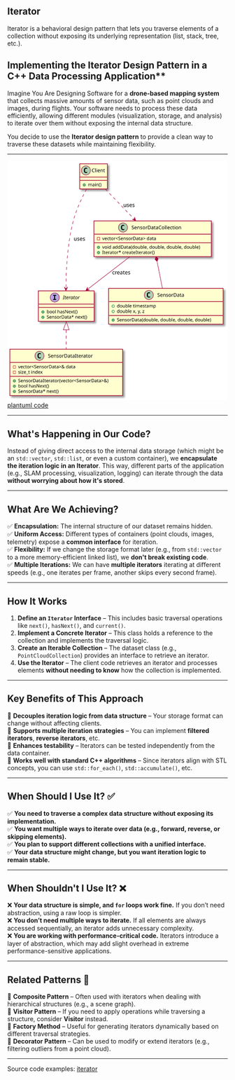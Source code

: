 ## Iterator
Iterator is a behavioral design pattern that lets you traverse elements of a collection without exposing its underlying representation (list, stack, tree, etc.).


## Implementing the Iterator Design Pattern in a C++ Data Processing Application**

Imagine You Are Designing Software for a **drone-based mapping system** that collects massive amounts of sensor data, such as point clouds and images, during flights. Your software needs to process these data efficiently, allowing different modules (visualization, storage, and analysis) to iterate over them without exposing the internal data structure.

You decide to use the **Iterator design pattern** to provide a clean way to traverse these datasets while maintaining flexibility.


---

![PlantUML model](diagrams/iterator_design_pattern.svg)
[plantuml code](diagrams/iterator_design_pattern.puml)

---

## **What's Happening in Our Code?**  
Instead of giving direct access to the internal data storage (which might be an `std::vector`, `std::list`, or even a custom container), we **encapsulate the iteration logic in an Iterator**. This way, different parts of the application (e.g., SLAM processing, visualization, logging) can iterate through the data **without worrying about how it's stored**.

---

## **What Are We Achieving?**  
✅ **Encapsulation:** The internal structure of our dataset remains hidden.  
✅ **Uniform Access:** Different types of containers (point clouds, images, telemetry) expose a **common interface** for iteration.  
✅ **Flexibility:** If we change the storage format later (e.g., from `std::vector` to a more memory-efficient linked list), we **don't break existing code**.  
✅ **Multiple Iterations:** We can have **multiple iterators** iterating at different speeds (e.g., one iterates per frame, another skips every second frame).  

---

## **How It Works**
1. **Define an `Iterator` Interface** – This includes basic traversal operations like `next()`, `hasNext()`, and `current()`.  
2. **Implement a Concrete Iterator** – This class holds a reference to the collection and implements the traversal logic.  
3. **Create an Iterable Collection** – The dataset class (e.g., `PointCloudCollection`) provides an interface to retrieve an iterator.  
4. **Use the Iterator** – The client code retrieves an iterator and processes elements **without needing to know** how the collection is implemented.  

---

## **Key Benefits of This Approach**
🔹 **Decouples iteration logic from data structure** – Your storage format can change without affecting clients.  
🔹 **Supports multiple iteration strategies** – You can implement **filtered iterators**, **reverse iterators**, etc.  
🔹 **Enhances testability** – Iterators can be tested independently from the data container.  
🔹 **Works well with standard C++ algorithms** – Since iterators align with STL concepts, you can use `std::for_each()`, `std::accumulate()`, etc.  

---

## **When Should I Use It?** ✅  
✅ **You need to traverse a complex data structure without exposing its implementation.**  
✅ **You want multiple ways to iterate over data (e.g., forward, reverse, or skipping elements).**  
✅ **You plan to support different collections with a unified interface.**  
✅ **Your data structure might change, but you want iteration logic to remain stable.**  

---

## **When Shouldn't I Use It?** ❌  
❌ **Your data structure is simple, and `for` loops work fine.** If you don’t need abstraction, using a raw loop is simpler.  
❌ **You don’t need multiple ways to iterate.** If all elements are always accessed sequentially, an iterator adds unnecessary complexity.  
❌ **You are working with performance-critical code.** Iterators introduce a layer of abstraction, which may add slight overhead in extreme performance-sensitive applications.  

---

## **Related Patterns** 🔗  
🔗 **Composite Pattern** – Often used with iterators when dealing with hierarchical structures (e.g., a scene graph).  
🔗 **Visitor Pattern** – If you need to apply operations while traversing a structure, consider **Visitor** instead.  
🔗 **Factory Method** – Useful for generating iterators dynamically based on different traversal strategies.  
🔗 **Decorator Pattern** – Can be used to modify or extend iterators (e.g., filtering outliers from a point cloud).  

---

Source code examples:
[iterator](../../../DesignPatern/src/Behavioral/Iterator/iterator_design_pattern.cpp)
